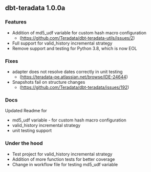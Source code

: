 ## dbt-teradata 1.0.0a

### Features
* Addition of md5_udf variable for custom hash macro configuration
  * (https://github.com/Teradata/dbt-teradata-utils/issues/2)
* Full support for valid_history incremental strategy
* Remove support and testing for Python 3.8, which is now EOL

### Fixes
* adapter does not resolve dates correctly in unit testing 
  * (https://teradata-pe.atlassian.net/browse/IDE-24644)
* Snapshots fail on structure changes
  * (https://github.com/Teradata/dbt-teradata/issues/192)

### Docs
Updated Readme for 
* md5_udf variable - for custom hash macro configuration
* valid_history incremental strategy
* unit testing support

### Under the hood
* Test project for valid_history incremental strategy
* Addition of more function tests for better coverage
* Change in workflow file for testing md5_udf variable
